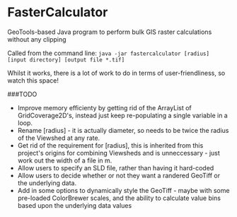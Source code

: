 # FasterCalculator

GeoTools-based Java program to perform bulk GIS raster calculations without any clipping

Called from the command line:
`java -jar fastercalculator [radius] [input directory] [output file *.tif]`

Whilst it works, there is a lot of work to do in terms of user-friendliness, so watch this space!

###TODO
* Improve memory efficienty by getting rid of the ArrayList of GridCoverage2D's, instead just keep re-populating a single variable in a loop.
* Rename [radius] - it is actually diameter, so needs to be twice the radius of the Viewshed at any rate.
* Get rid of the requirement for [radius], this is inherited from this project's origins for combining Viewsheds and is unneccessary - just work out the width of a file in m.
* Allow users to specify an SLD file, rather than having it hard-coded
* Allow users to decide whether or not they want a randered GeoTiff or the underlying data.
* Add in some options to dynamically style the GeoTiff - maybe with some pre-loaded ColorBrewer scales, and the ability to calculate value bins based upon the underlying data values
